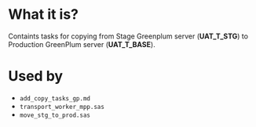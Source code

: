 #                  What it is?

Containts tasks for copying from Stage Greenplum server (**UAT_T_STG**) to Production GreenPlum server (**UAT_T_BASE**).










#                  Used by

- `add_copy_tasks_gp.md`
- `transport_worker_mpp.sas`
- `move_stg_to_prod.sas`